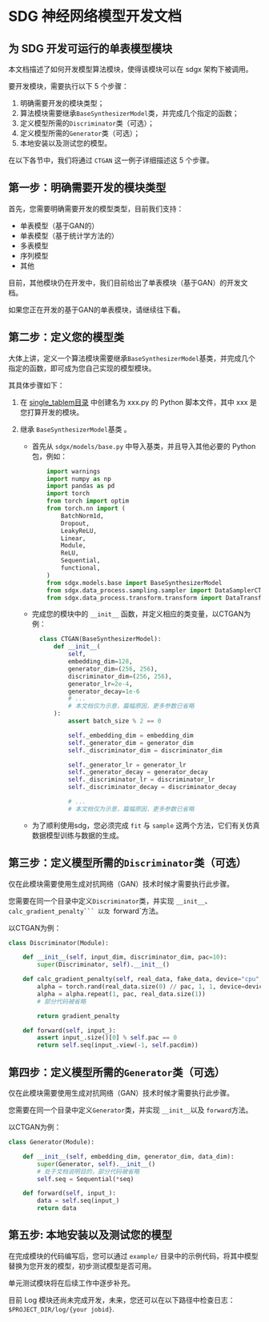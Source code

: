 # SDG 神经网络模型开发文档

## 为 SDG 开发可运行的单表模型模块

本文档描述了如何开发模型算法模块，使得该模块可以在 sdgx 架构下被调用。

要开发模块，需要执行以下 5 个步骤：

1. 明确需要开发的模块类型；
1. 算法模块需要继承`BaseSynthesizerModel`类，并完成几个指定的函数；
1. 定义模型所需的`Discriminator`类（可选）；
1. 定义模型所需的`Generator`类（可选）；
1. 本地安装以及测试您的模型。

在以下各节中，我们将通过 `CTGAN` 这一例子详细描述这 5 个步骤。

## 第一步：明确需要开发的模块类型

首先，您需要明确需要开发的模型类型，目前我们支持：

- 单表模型（基于GAN的）
- 单表模型（基于统计学方法的）
- 多表模型
- 序列模型
- 其他

目前，其他模块仍在开发中，我们目前给出了单表模块（基于GAN）的开发文档。

如果您正在开发的基于GAN的单表模块，请继续往下看。

## 第二步：定义您的模型类

大体上讲，定义一个算法模块需要继承`BaseSynthesizerModel`基类，并完成几个指定的函数，即可成为您自己实现的模型模块。

其具体步骤如下：

1. 在 [single_tablem目录](../../sdgx/models/single_table/) 中创建名为 xxx.py 的 Python 脚本文件，其中 xxx 是您打算开发的模块。

1. 继承 `BaseSynthesizerModel`基类 。

   - 首先从 `sdgx/models/base.py` 中导入基类，并且导入其他必要的 Python 包，例如：

     ```python
         import warnings
         import numpy as np
         import pandas as pd
         import torch
         from torch import optim
         from torch.nn import (
             BatchNorm1d,
             Dropout,
             LeakyReLU,
             Linear,
             Module,
             ReLU,
             Sequential,
             functional,
         )
         from sdgx.models.base import BaseSynthesizerModel
         from sdgx.data_process.sampling.sampler import DataSamplerCTGAN
         from sdgx.data_process.transform.transform import DataTransformer
     ```

   - 完成您的模块中的 `__init__` 函数，并定义相应的类变量，以CTGAN为例：

     ```python
       class CTGAN(BaseSynthesizerModel):
           def __init__(
               self,
               embedding_dim=128,
               generator_dim=(256, 256),
               discriminator_dim=(256, 256),
               generator_lr=2e-4,
               generator_decay=1e-6
               # ...
               # 本文档仅为示意，篇幅原因，更多参数已省略
           ):
               assert batch_size % 2 == 0

               self._embedding_dim = embedding_dim
               self._generator_dim = generator_dim
               self._discriminator_dim = discriminator_dim

               self._generator_lr = generator_lr
               self._generator_decay = generator_decay
               self._discriminator_lr = discriminator_lr
               self._discriminator_decay = discriminator_decay

               # ...
               # 本文档仅为示意，篇幅原因，更多参数已省略
     ```

   - 为了顺利使用sdg，您必须完成 `fit` 与 `sample` 这两个方法，它们有关仿真数据模型训练与数据的生成。

## 第三步：定义模型所需的`Discriminator`类（可选）

仅在此模块需要使用生成对抗网络（GAN）技术时候才需要执行此步骤。

您需要在同一个目录中定义`Discriminator`类，并实现 `__init__`、```` calc_gradient_penalty``` 以及  ````forward\`方法。

以CTGAN为例：

```python
class Discriminator(Module):

    def __init__(self, input_dim, discriminator_dim, pac=10):
        super(Discriminator, self).__init__()

    def calc_gradient_penalty(self, real_data, fake_data, device="cpu", pac=10, lambda_=10):
        alpha = torch.rand(real_data.size(0) // pac, 1, 1, device=device)
        alpha = alpha.repeat(1, pac, real_data.size(1))
        # 部分代码被省略

        return gradient_penalty

    def forward(self, input_):
        assert input_.size()[0] % self.pac == 0
        return self.seq(input_.view(-1, self.pacdim))
```

## 第四步：定义模型所需的`Generator`类（可选）

仅在此模块需要使用生成对抗网络（GAN）技术时候才需要执行此步骤。

您需要在同一个目录中定义`Generator`类，并实现 `__init__`以及 `forward`方法。

以CTGAN为例：

```python
class Generator(Module):

    def __init__(self, embedding_dim, generator_dim, data_dim):
        super(Generator, self).__init__()
        # 处于文档说明目的，部分代码被省略
        self.seq = Sequential(*seq)

    def forward(self, input_):
        data = self.seq(input_)
        return data
```

## 第五步: 本地安装以及测试您的模型

在完成模块的代码编写后，您可以通过 `example/` 目录中的示例代码，将其中模型替换为您开发的模型，初步测试模型是否可用。

单元测试模块将在后续工作中逐步补充。

目前 Log 模块还尚未完成开发，未来，您还可以在以下路径中检查日志：`$PROJECT_DIR/log/{your jobid}`.
